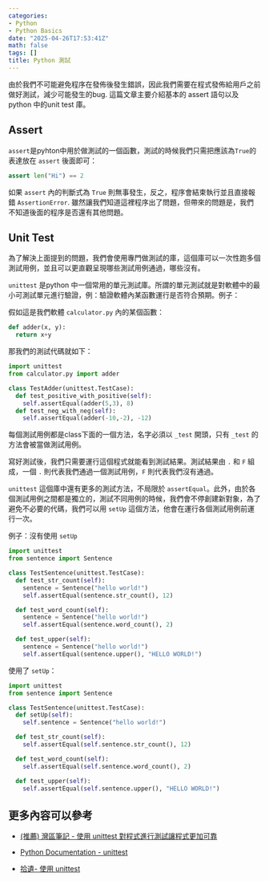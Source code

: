 ```yaml
---
categories:
- Python
- Python Basics
date: "2025-04-26T17:53:41Z"
math: false
tags: []
title: Python 測試
---
```


由於我們不可能避免程序在發佈後發生錯誤，因此我們需要在程式發佈給用戶之前做好測試，減少可能發生的bug. 這篇文章主要介紹基本的 assert 語句以及 python 中的unit test 庫。

## Assert

`assert`是pyhton中用於做測試的一個函數，測試的時候我們只需把應該為`True`的表達放在 `assert` 後面即可：

```python
assert len("Hi") == 2
```

如果 `assert` 內的判斷式為 `True` 則無事發生，反之，程序會結束執行並且直接報錯 `AssertionError`. 雖然讓我們知道這裡程序出了問題，但帶來的問題是，我們不知道後面的程序是否還有其他問題。

## Unit Test

為了解決上面提到的問題，我們會使用專門做測試的庫，這個庫可以一次性跑多個測試用例，並且可以更直觀呈現哪些測試用例通過，哪些沒有。

`unittest` 是python 中一個常用的單元測試庫。所謂的單元測試就是對軟體中的最小可測試單元進行驗證，例：驗證軟體內某函數運行是否符合預期。例子：

假如這是我們軟體 `calculator.py` 內的某個函數：

```python
def adder(x, y):
  return x+y  
```

那我們的測試代碼就如下：

```python
import unittest
from calculator.py import adder

class TestAdder(unittest.TestCase):
  def test_positive_with_positive(self):
    self.assertEqual(adder(5,3), 8)
  def test_neg_with_neg(self):
    self.assertEqual(adder(-10,-2), -12)
```

每個測試用例都是class下面的一個方法，名字必須以 `_test` 開頭，只有 `_test` 的方法會被當做測試用例。

寫好測試後，我們只需要運行這個程式就能看到測試結果。測試結果由 `.` 和 `F` 組成，一個 `.` 則代表我們通過一個測試用例，`F` 則代表我們沒有通過。

`unittest` 這個庫中還有更多的測試方法，不局限於 `assertEqual`。此外，由於各個測試用例之間都是獨立的，測試不同用例的時候，我們會不停創建新對象，為了避免不必要的代碼，我們可以用 `setUp` 這個方法，他會在運行各個測試用例前運行一次。

例子：沒有使用 `setUp`

```python
import unittest
from sentence import Sentence

class TestSentence(unittest.TestCase):
  def test_str_count(self):
    sentence = Sentence("hello world!")
    self.assertEqual(sentence.str_count(), 12)

  def test_word_count(self):
    sentence = Sentence("hello world!")
    self.assertEqual(sentence.word_count(), 2)

  def test_upper(self):
    sentence = Sentence("hello world!")
    self.assertEqual(sentence.upper(), "HELLO WORLD!")
```

使用了 `setUp`：

```python
import unittest
from sentence import Sentence

class TestSentence(unittest.TestCase):
  def setUp(self):
    self.sentence = Sentence("hello world!")

  def test_str_count(self):
    self.assertEqual(self.sentence.str_count(), 12)

  def test_word_count(self):
    self.assertEqual(self.sentence.word_count(), 2)

  def test_upper(self):
    self.assertEqual(self.sentence.upper(), "HELLO WORLD!")

```

## 更多內容可以參考

- [(推薦) 灣區筆記 - 使用 unittest 對程式進行測試讓程式更加可靠](https://bayareanotes.com/python-unittest/)

- [Python Documentation - unittest](https://docs.python.org/zh-tw/3/library/unittest.html)
- [拾遺](https://blog.tzing.tw/)[- 使用 unittest](https://blog.tzing.tw/posts/python-testing-use-builtin-unittest-19e9cbe4)
